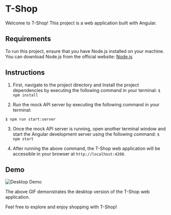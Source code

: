# T-Shop

Welcome to T-Shop! This project is a web application built with Angular.

## Requirements

To run this project, ensure that you have Node.js installed on your machine. You can download Node.js from the official website: [Node.js](https://nodejs.org/)

## Instructions

1. First, navigate to the project directory and Install the project dependencies by executing the following command in your terminal:
`$ npm install`

2. Run the mock API server by executing the following command in your terminal:

`$ npm run start:server`

3. Once the mock API server is running, open another terminal window and start the Angular development server using the following command:
`$ npm start`


4. After running the above command, the T-Shop web application will be accessible in your browser at `http://localhost:4200`.

## Demo

![Desktop Demo](desktop-demo.gif)

The above GIF demonstrates the desktop version of the T-Shop web application.

Feel free to explore and enjoy shopping with T-Shop!

